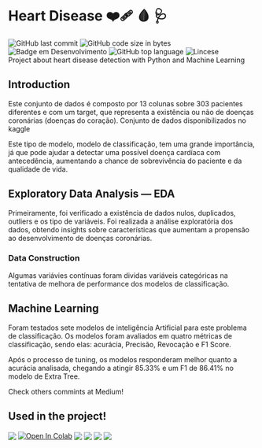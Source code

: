 # Heart Disease :mending_heart: :drop_of_blood: :stethoscope:
![GitHub last commit](https://img.shields.io/github/last-commit/MEziliano/HeartDisease?style=for-the-badge)
![GitHub code size in bytes](https://img.shields.io/github/languages/code-size/MEziliano/HeartDisease?style=for-the-badge)
![Badge em Desenvolvimento](https://img.shields.io/badge/Status%20-Finished!-brightgreen?style=for-the-badge)
![GitHub top language](https://img.shields.io/github/languages/top/MEziliano/HeartDisease?style=for-the-badge) 
![Lincese](https://img.shields.io/github/license/MEziliano/HeartDisease?style=for-the-badge)
</br>
Project about heart disease detection with Python and Machine Learning <br>

<h2> Introduction </h2>
Este conjunto de dados é composto por 13 colunas sobre 303 pacientes diferentes e com um target, que representa a existência ou não de doenças coronárias (doenças do coração). Conjunto de dados disponibilizados no kaggle 

Este tipo de modelo, modelo de classificação, tem uma grande importância, já que pode ajudar a detectar uma possível doença cardíaca com antecedência, aumentando a chance de sobrevivência do paciente e da qualidade de vida.

<h2> Exploratory Data Analysis — EDA </h2>
Primeiramente, foi verificado a existência de dados nulos, duplicados, outliers e os tipo de variáveis. Foi realizada a análise exploratória dos dados, obtendo insights sobre características que aumentam a propensão ao desenvolvimento de doenças coronárias. 
<h3> Data Construction</h3>
Algumas variávies contínuas foram dividas variáveis categóricas na tentativa de melhora de performance dos modelos de classificação.  

<h2> Machine Learning </h2>
Foram testados sete modelos de inteligência Artificial para este problema de classificação. Os modelos foram avaliados em quatro métricas de classificação, sendo elas: acurácia, Precisão, Revocação e F1 Score.  

Após o processo de tuning, os modelos responderam melhor quanto a acurácia analisada, chegando a atingir 85.33% e um F1 de 86.41% no modelo de Extra Tree. 

Check others commints at Medium! 


<h2> Used in the project! </h2>
<div>
<a href="https://www.kaggle.com/chingchunyeh/heart-disease-report/data"><img align="center" src="https://img.shields.io/badge/Kaggle-20BEFF?style=for-the-badge&logo=Kaggle&logoColor=white"></a>
<a href="https://colab.research.google.com/drive/1Mlj9hkHyPX7AiYvmwCotn0UeSJNAImuL"><img align="center" src="https://img.shields.io/badge/Colab-F9AB00?style=for-the-badge&logo=googlecolab&color=525252" alt="Open In Colab"/></a> 
<img align="center" src="https://img.shields.io/badge/Python-FFD43B?style=for-the-badge&logo=python&logoColor=darkgreen" target="_blank">
<img align="center" src="https://img.shields.io/badge/scikit_learn-F7931E?style=for-the-badge&logo=scikit-learn&logoColor=white" target="_blank"> 
<a href="https://medium.com/@murilosez06" target="_blank"><img align="center" src="https://img.shields.io/badge/Medium-12100E?style=for-the-badge&logo=medium&logoColor=white" target="_blank"></a>
<a href="https://www.notion.so/muriloeziliano/Classification-d621168874bf435780c6b63196e4c8cd" target="_blank"><img align="center" src="https://img.shields.io/badge/Notion-000000?style=for-the-badge&logo=notion&logoColor=white"></a>

<!--<img align="center" src="https://img.shields.io/badge/Pandas-2C2D72?style=for-the-badge&logo=pandas&logoColor=white" target="_blank">
<img align="center" src="https://img.shields.io/badge/Numpy-777BB4?style=for-the-badge&logo=numpy&logoColor=white" target="_blank">
[![GitHub issues](https://img.shields.io/github/issues/MEziliano/regressao-internacao_SUS?style=for-the-badge)](https://github.com/MEziliano/regressao-internacao_SUS/issues) -->
</div>

